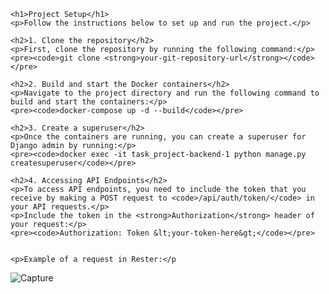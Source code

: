 
    <h1>Project Setup</h1>
    <p>Follow the instructions below to set up and run the project.</p>

    <h2>1. Clone the repository</h2>
    <p>First, clone the repository by running the following command:</p>
    <pre><code>git clone <strong>your-git-repository-url</strong></code></pre>

    <h2>2. Build and start the Docker containers</h2>
    <p>Navigate to the project directory and run the following command to build and start the containers:</p>
    <pre><code>docker-compose up -d --build</code></pre>

    <h2>3. Create a superuser</h2>
    <p>Once the containers are running, you can create a superuser for Django admin by running:</p>
    <pre><code>docker exec -it task_project-backend-1 python manage.py createsuperuser</code></pre>

    <h2>4. Accessing API Endpoints</h2>
    <p>To access API endpoints, you need to include the token that you receive by making a POST request to <code>/api/auth/token/</code> in your API requests.</p>
    <p>Include the token in the <strong>Authorization</strong> header of your request:</p>
    <pre><code>Authorization: Token &lt;your-token-here&gt;</code></pre>


    <p>Example of a request in Rester:</p
![Capture](https://github.com/user-attachments/assets/67fde6d0-3630-4df7-83b1-70841eeb0324)
